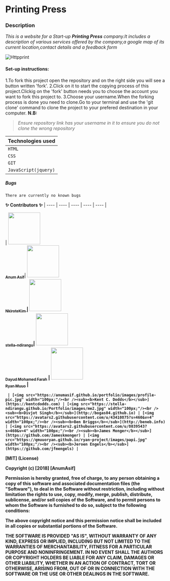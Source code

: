 # Printing Press

### Description
*This is a website for a Start-up **Printing Press** company.It includes a description of various services offered by the company,a google map of its current location,contact details and a feedback form* 

![Httpprint](https://thumbs.gfycat.com/EnchantingGrandioseBluebottlejellyfish-max-1mb.gif)

#### Set-up instructions:
 1.To fork this project open the repository and on the right side you will see a button written 'fork'.
 2.Click on it to start the copying process of this project.Clickig on the 'fork' button needs you to choose the account you want to fork this project to.
3.Choose your username.When the forking process is done you need to clone.Go to your terminal and use the 'git clone' command to clone the project to your prefered destination in your computer.
**N.B:**
> *Ensure repository link has your username in it to ensure you do not clone the wrong repository*


|**Technologies used**|
| --- |
| `HTML`|
| `CSS` |
 | `GIT` |
| `JavaScript(jquery)` |
##### Bugs
    There are currently no known bugs

 **✨ Contributors ✨**
     | ---- | ---- | ---- | ---- | ---- |

| [<img src="https://anumasif.github.io/portfolio/images/profile-pic.jpg" width="100px;"/> <br /><sub><b>
 Anum Asif</b></sub>](https://github.com/AnumAsif)| [<img src="https://avatars2.githubusercontent.com/u/43410875?s=460&v=4" width="100px;"/> <br /> <sub><b>
 NkiroteKim <b></sub>](https://github.com/NkiroteKim) | [<img src="https://stella-ndirangu.github.io/Portfolio/images/me2.jpg" width="100px;"/>
   <br /><sub><b>stella-ndirangu</sub></b>](https://github.com/stella-ndirangu)| [<img src="https://avatars2.githubusercontent.com/u/8039543?s=460&v=4" width="100px;"/> 
   <br /><sub><b>Dayud Mohamed Farah</sub></b>](https://github.com/jinka) | [<img src="https://qmuuoryan.github.io/ryan-project/images/papi.jpg" width="100px;"/> 
   <br /><sub><b>Ryan  Muuo</sub><b>](https://github.com/qmuuoryan) |



     | [<img src="https://anumasif.github.io/portfolio/images/profile-pic.jpg" width="100px;"/><br /><sub><b>Kent C. Dodds</b></sub>](https://kentcdodds.com) | [<img src="https://stella-ndirangu.github.io/Portfolio/images/me2.jpg" width="100px;"/><br /><sub><b>Divjot Singh</b></sub>](http://bogas04.github.io) | [<img src="https://avatars2.githubusercontent.com/u/43410875?s=460&v=4" width="100px;"/><br /><sub><b>Ben Briggs</b></sub>](http://beneb.info) | [<img src="https://avatars2.githubusercontent.com/u/8039543?s=460&v=4" width="100px;"/><br /><sub><b>James Monger</b></sub>](https://github.com/Jameskmonger) | [<img src="https://qmuuoryan.github.io/ryan-project/images/papi.jpg" width="100px;"/><br /><sub><b>Jeroen Engels</b></sub>](https://github.com/jfmengels) |


[MIT] (License)

Copyright (c) [2018] [AnumAsif]

Permission is hereby granted, free of charge, to any person obtaining a copy
of this software and associated documentation files (the "Software"), to deal
in the Software without restriction, including without limitation the rights
to use, copy, modify, merge, publish, distribute, sublicense, and/or sell
copies of the Software, and to permit persons to whom the Software is
furnished to do so, subject to the following conditions:

The above copyright notice and this permission notice shall be included in all
copies or substantial portions of the Software.

THE SOFTWARE IS PROVIDED "AS IS", WITHOUT WARRANTY OF ANY KIND, EXPRESS OR
IMPLIED, INCLUDING BUT NOT LIMITED TO THE WARRANTIES OF MERCHANTABILITY,
FITNESS FOR A PARTICULAR PURPOSE AND NONINFRINGEMENT. IN NO EVENT SHALL THE
AUTHORS OR COPYRIGHT HOLDERS BE LIABLE FOR ANY CLAIM, DAMAGES OR OTHER
LIABILITY, WHETHER IN AN ACTION OF CONTRACT, TORT OR OTHERWISE, ARISING FROM,
OUT OF OR IN CONNECTION WITH THE SOFTWARE OR THE USE OR OTHER DEALINGS IN THE
SOFTWARE.

